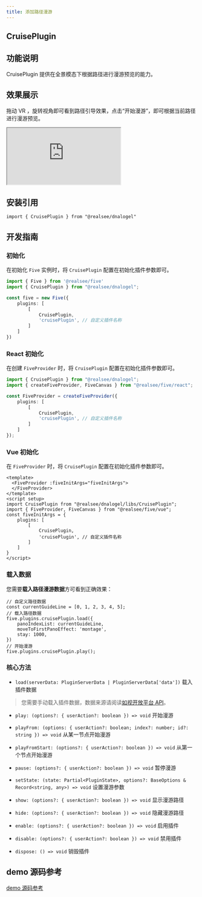 ```yaml
---
title: 添加路径漫游
---
```


## **CruisePlugin**

## 功能说明

CruisePlugin 提供在全景模态下根据路径进行漫游预览的能力。

## 效果展示

拖动 VR ，旋转视角即可看到路径引导效果，点击“开始漫游”，即可根据当前路径进行漫游预览。

<div className="docs-vr-normal">
  <iframe className="docs-vr-iframe" src="https://realsee.js.org/dnalogel/src/CruisePlugin/index.html"></iframe>
</div>

## 安装引用

```tsx
import { CruisePlugin } from "@realsee/dnalogel"
```

## 开发指南

### 初始化

在初始化 `Five` 实例时，将 `CruisePlugin` 配置在初始化插件参数即可。

```ts
import { Five } from '@realsee/five'
import { CruisePlugin } from "@realsee/dnalogel";

const five = new Five({
    plugins: [
        [
            CruisePlugin,
            'cruisePlugin', // 自定义插件名称
        ]
    ]
})
```

### React 初始化

在创建 `FiveProvider` 时，将 `CruisePlugin` 配置在初始化插件参数即可。

```ts
import { CruisePlugin } from "@realsee/dnalogel";
import { createFiveProvider, FiveCanvas } from "@realsee/five/react";

const FiveProvider = createFiveProvider({
    plugins: [
        [
            CruisePlugin,
            'cruisePlugin', // 自定义插件名称
        ]
    ]
});
```

### Vue 初始化

在 `FiveProvider` 时，将 `CruisePlugin` 配置在初始化插件参数即可。

```vue
<template>
  <FiveProvider :fiveInitArgs="fiveInitArgs">
  </FiveProvider>
</template>
<script setup>
import CruisePlugin from "@realsee/dnalogel/libs/CruisePlugin";
import { FiveProvider, FiveCanvas } from "@realsee/five/vue";
const fiveInitArgs = {
    plugins: [
        [
            CruisePlugin,
            'cruisePlugin', // 自定义插件名称
        ]
    ]
}
</script>
```

### 载入数据

您需要**载入路径漫游数据**方可看到正确效果：

```tsx
// 自定义路径数据
const currentGuideLine = [0, 1, 2, 3, 4, 5];
// 载入路径数据
five.plugins.cruisePlugin.load({ 
    panoIndexList: currentGuideLine,
    moveToFirstPanoEffect: 'montage',
    stay: 1000,
})
// 开始漫游
five.plugins.cruisePlugin.play();
```

### 核心方法

- `load(serverData: PluginServerData | PluginServerData['data'])` 载入插件数据

> 您需要手动载入插件数据，数据来源请阅读[如视开放平台 API](https://open-platform.realsee.com/developer/open/api#/)。

- `play: (options?: { userAction?: boolean }) => void` 开始漫游

- `playFrom: (options: { userAction?: boolean; index?: number; id?: string }) => void` 从某一节点开始漫游

- `playFromStart: (options?: { userAction?: boolean }) => void` 从第一个节点开始漫游

- `pause: (options?: { userAction?: boolean }) => void` 暂停漫游

- `setState: (state: Partial<PluginState>, options?: BaseOptions & Record<string, any>) => void` 设置漫游参数

- `show: (options?: { userAction?: boolean }) => void` 显示漫游路径

- `hide: (options?: { userAction?: boolean }) => void` 隐藏漫游路径

- `enable: (options?: { userAction?: boolean }) => void` 启用插件

- `disable: (options?: { userAction?: boolean }) => void` 禁用插件

- `dispose: () => void` 销毁插件

## demo 源码参考

[demo 源码参考](https://github.com/realsee-developer/dnalogel/tree/main/examples/src)
